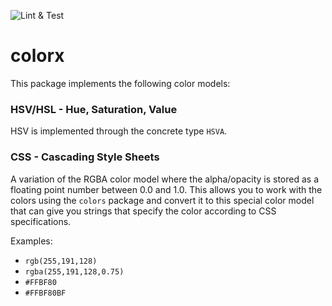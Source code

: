 ![Lint & Test](https://github.com/somebadcode/go-colorx/actions/workflows/main.yml/badge.svg)
# colorx

This package implements the following color models:

### HSV/HSL - Hue, Saturation, Value
HSV is implemented through the concrete type `HSVA`.

### CSS - Cascading Style Sheets
A variation of the RGBA color model where the alpha/opacity is stored as a floating point number between 0.0 and 1.0.
This allows you to work with the colors using the `colors` package and convert it to this special color model that can
give you strings that specify the color according to CSS specifications.

Examples:
- `rgb(255,191,128)`
- `rgba(255,191,128,0.75)`
- `#FFBF80`
- `#FFBF80BF`
